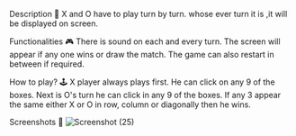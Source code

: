 Description 📃
X and O have to play turn by turn.
whose ever turn it is ,it will be displayed on screen.

Functionalities 🎮
There is sound on each and every turn.
The screen will appear if any one wins or draw the match.
The game can also restart in between if required.

How to play? 🕹️
X player always plays first. He can click on any 9 of the boxes.
Next is O's turn he can click in any 9 of the boxes.
If any 3 appear the same either X or O in row, column or diagonally then he wins.

Screenshots 📸
![Screenshot (25)](https://github.com/Ash0807/Tic-Tac-Toe/assets/93093775/0d1ba118-2758-48c9-ae5a-17e736118a6b)

